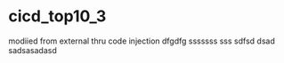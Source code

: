 # cicd_top10_3

modiied from external thru code injection
dfgdfg
sssssss
sss
sdfsd
dsad
sadsasadasd
